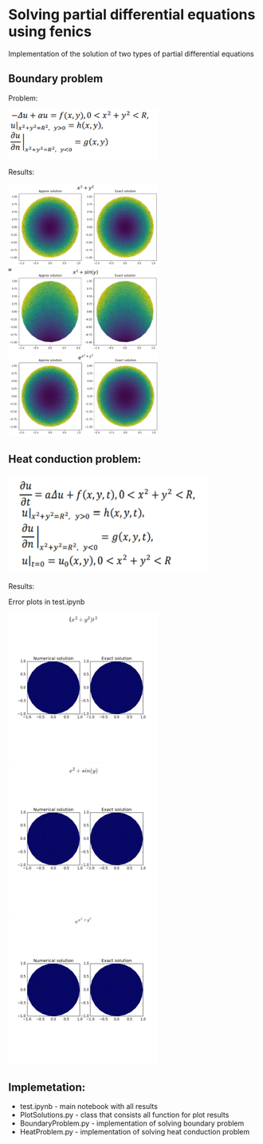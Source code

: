 Solving partial differential equations using fenics
===

Implementation of the solution of two types of partial differential equations

## Boundary problem

Problem:

<img src="pics/boundary.PNG" width="300" height="100">

Results:

<img src="pics/1.PNG" width="300">
<img src="pics/2.PNG" width="300">
<img src="pics/3.PNG" width="300">

## Heat conduction problem:

<img src="pics/heat.PNG" width="400" height="200">

Results:

Error plots in test.ipynb

<img src="pics/1.gif" width="300">
<img src="pics/2.gif" width="300">
<img src="pics/3.gif" width="300">



Implemetation:
------------
* test.ipynb - main notebook with all results
* PlotSolutions.py - class that consists all function for plot results
* BoundaryProblem.py - implementation of solving boundary problem 
* HeatProblem.py - implementation of solving heat conduction problem 